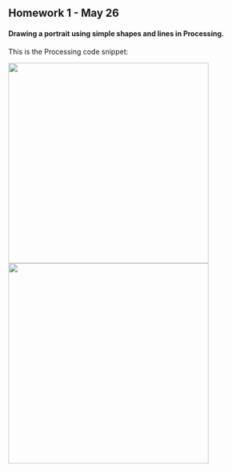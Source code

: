 ## Homework 1 - May 26

#### Drawing a portrait using simple shapes and lines in Processing. 

This is the Processing code snippet:

<img src="https://github.com/ronit-singh/Intro_to_IM/blob/main/May%2026/CodeSnippet.jpg" width="400"> <img src="https://github.com/ronit-singh/Intro_to_IM/blob/main/May%2026/Screenshot.jpg" width="400">
